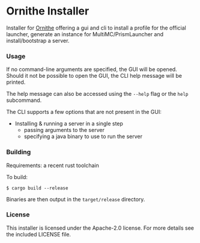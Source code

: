 # Ornithe Installer

Installer for [Ornithe](https://ornithemc.net) offering a gui
and cli to install a profile for the official launcher, generate
an instance for MultiMC/PrismLauncher and install/bootstrap a server.

### Usage

If no command-line arguments are specified, the GUI will be opened.
Should it not be possible to open the GUI, the CLI help message will be
printed.

The help message can also be accessed using the `--help` flag or the `help` subcommand.

The CLI supports a few options that are not present
in the GUI:

- Installing & running a server in a single step
  - passing arguments to the server
  - specifying a java binary to use to run the server

  
### Building

Requirements: a recent rust toolchain

To build:

`$ cargo build --release`

Binaries are then output in the `target/release` directory.

### License

This installer is licensed under the Apache-2.0 license.
For more details see the included LICENSE file.
